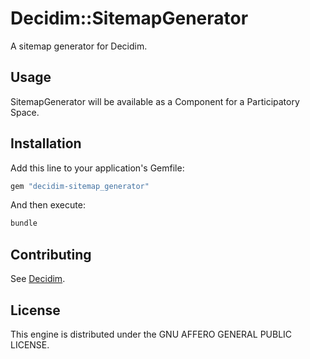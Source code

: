 # Decidim::SitemapGenerator

A sitemap generator for Decidim.

## Usage

SitemapGenerator will be available as a Component for a Participatory
Space.

## Installation

Add this line to your application's Gemfile:

```ruby
gem "decidim-sitemap_generator"
```

And then execute:

```bash
bundle
```

## Contributing

See [Decidim](https://github.com/decidim/decidim).

## License

This engine is distributed under the GNU AFFERO GENERAL PUBLIC LICENSE.
